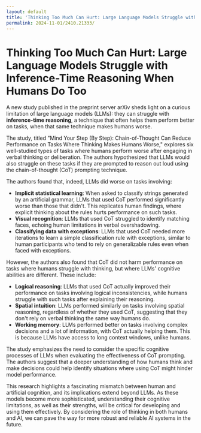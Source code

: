 ```yaml
---
layout: default
title: 'Thinking Too Much Can Hurt: Large Language Models Struggle with Inference-Time Reasoning When Humans Do Too'
permalink: 2024-11-01/2410.21333/
---
```

# Thinking Too Much Can Hurt: Large Language Models Struggle with Inference-Time Reasoning When Humans Do Too

A new study published in the preprint server arXiv sheds light on a curious limitation of large language models (LLMs): they can struggle with **inference-time reasoning**, a technique that often helps them perform better on tasks, when that same technique makes humans worse.

The study, titled "Mind Your Step (By Step): Chain-of-Thought Can Reduce Performance on Tasks Where Thinking Makes Humans Worse," explores six well-studied types of tasks where humans perform worse after engaging in verbal thinking or deliberation. The authors hypothesized that LLMs would also struggle on these tasks if they are prompted to reason out loud using the chain-of-thought (CoT) prompting technique.

The authors found that, indeed, LLMs did worse on tasks involving:

* **Implicit statistical learning**: When asked to classify strings generated by an artificial grammar, LLMs that used CoT performed significantly worse than those that didn't. This replicates human findings, where explicit thinking about the rules hurts performance on such tasks.
* **Visual recognition**: LLMs that used CoT struggled to identify matching faces, echoing human limitations in verbal overshadowing.
* **Classifying data with exceptions**: LLMs that used CoT needed more iterations to learn a simple classification rule with exceptions, similar to human participants who tend to rely on generalizable rules even when faced with exceptions.

However, the authors also found that CoT did not harm performance on tasks where humans struggle with thinking, but where LLMs' cognitive abilities are different. These include:

* **Logical reasoning**: LLMs that used CoT actually improved their performance on tasks involving logical inconsistencies, while humans struggle with such tasks after explaining their reasoning.
* **Spatial intuition**: LLMs performed similarly on tasks involving spatial reasoning, regardless of whether they used CoT, suggesting that they don't rely on verbal thinking the same way humans do.
* **Working memory**: LLMs performed better on tasks involving complex decisions and a lot of information, with CoT actually helping them. This is because LLMs have access to long context windows, unlike humans.

The study emphasizes the need to consider the specific cognitive processes of LLMs when evaluating the effectiveness of CoT prompting. The authors suggest that a deeper understanding of how humans think and make decisions could help identify situations where using CoT might hinder model performance.

This research highlights a fascinating mismatch between human and artificial cognition, and its implications extend beyond LLMs. As these models become more sophisticated, understanding their cognitive limitations, as well as their strengths, will be critical for developing and using them effectively. By considering the role of thinking in both humans and AI, we can pave the way for more robust and reliable AI systems in the future. 
